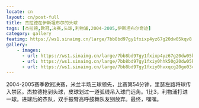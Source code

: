 ```yaml
---
locate: cn
layout: cn/post-full
title: 杰拉德在伊斯坦布尔的头球
tags: [杰拉德,欧冠,决赛,头球,利物浦,2004-2005,伊斯坦布尔奇迹]
category: gallery
featimg: https://ws1.sinaimg.cn/large/7bb8bd97gy1fxixp4yz67g20dw05kqv8.gif
gallery:
    - images:
      - url: https://ws1.sinaimg.cn/large/7bb8bd97gy1fxixp4yz67g20dw05kqv8.gif
      - url: https://ws1.sinaimg.cn/large/7bb8bd97gy1fxiy0hhk50g20dw05kqv7.gif
      - url: https://ws1.sinaimg.cn/large/7bb8bd97gy1fxiy0hvxqcg20go03c1kx.gif
---
```


2004-2005赛季欧冠决赛，米兰半场三球领先，比赛第54分钟，里瑟左路将球传入禁区。杰拉德抢到头球，皮球划过一道弧线吊入球门远角。1比3，利物浦打进一球。进球后的杰队，双手振臂高呼鼓舞队友别放弃。最终，嘿嘿。